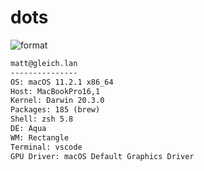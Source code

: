 
# dots

![format](https://github.com/Matt-Gleich/dots/workflows/format/badge.svg)

```txt
matt@gleich.lan 
--------------- 
OS: macOS 11.2.1 x86_64 
Host: MacBookPro16,1 
Kernel: Darwin 20.3.0 
Packages: 185 (brew) 
Shell: zsh 5.8 
DE: Aqua 
WM: Rectangle 
Terminal: vscode 
GPU Driver: macOS Default Graphics Driver 
```
